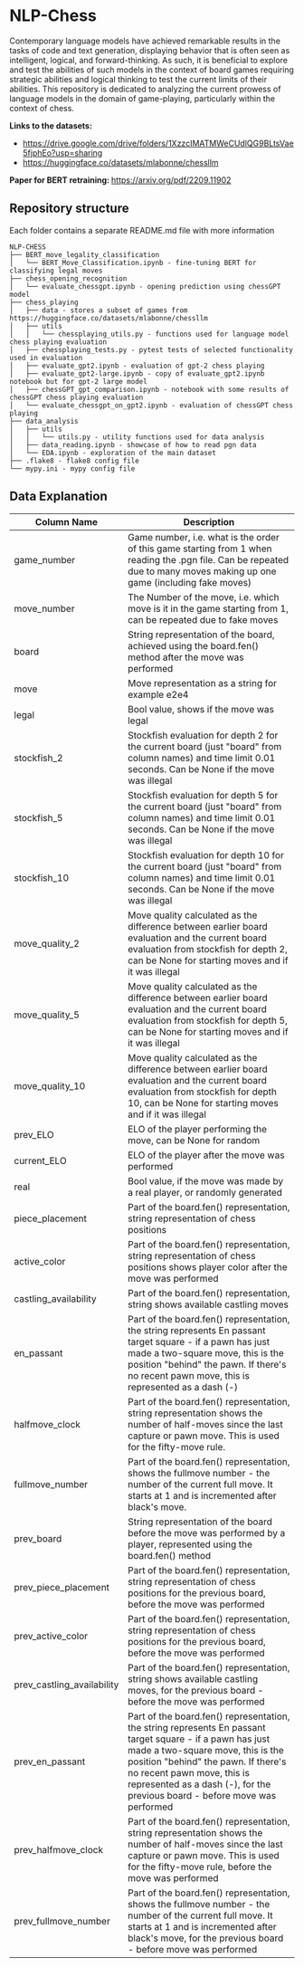 # NLP-Chess

Contemporary language models have achieved remarkable results in the tasks of code and text generation, displaying behavior that is often seen as intelligent, logical, and forward-thinking.
As such, it is beneficial to explore and test the abilities of such models in the context of board games requiring strategic abilities and logical thinking to test the current limits of their abilities.
This repository is dedicated to analyzing the current prowess of language models in the domain of game-playing, particularly within the context of chess.

<b> Links to the datasets: </b> 
- https://drive.google.com/drive/folders/1XzzcIMATMWeCUdlQG9BLtsVae5fjphEo?usp=sharing 
- https://huggingface.co/datasets/mlabonne/chessllm 

<b> Paper for BERT retraining: </b> https://arxiv.org/pdf/2209.11902 <br>

## Repository structure
Each folder contains a separate README.md file with more information

```
NLP-CHESS
├── BERT_move_legality_classification
│   └── BERT_Move_Classification.ipynb - fine-tuning BERT for classifying legal moves
├── chess_opening_recognition
│   └── evaluate_chessgpt.ipynb - opening prediction using chessGPT model
├── chess_playing
│   ├── data - stores a subset of games from https://huggingface.co/datasets/mlabonne/chessllm
│   ├── utils
│   │   └── chessplaying_utils.py - functions used for language model chess playing evaluation
│   ├── chessplaying_tests.py - pytest tests of selected functionality used in evaluation
│   ├── evaluate_gpt2.ipynb - evaluation of gpt-2 chess playing
│   ├── evaluate_gpt2-large.ipynb - copy of evaluate_gpt2.ipynb notebook but for gpt-2 large model
│   ├── chessGPT_gpt_comparison.ipynb - notebook with some results of chessGPT chess playing evaluation
│   └── evaluate_chessgpt_on_gpt2.ipynb - evaluation of chessGPT chess playing
├── data_analysis
│   ├── utils
│   │   └── utils.py - utility functions used for data analysis
│   ├── data_reading.ipynb - showcase of how to read pgn data
│   └── EDA.ipynb - exploration of the main dataset
├── .flake8 - flake8 config file
└── mypy.ini - mypy config file
```


## Data Explanation

| Column Name          | Description |
|----------------------|-------------|
| game_number          |       Game number, i.e. what is the order of this game starting from 1 when reading the .pgn file. Can be repeated due to many moves making up one game (including fake moves)      |
| move_number          |       The Number of the move, i.e. which move is it in the game starting from 1, can be repeated due to fake moves      |
| board                |       String representation of the board, achieved using the board.fen() method   after the move was performed   |
| move                 |       Move representation as a string for example e2e4      |
| legal                |       Bool value, shows if the move was legal      |
| stockfish_2          |       Stockfish evaluation for depth 2 for the current board (just "board" from column names) and time limit 0.01 seconds. Can be None if the move was illegal      |
| stockfish_5          |       Stockfish evaluation for depth 5 for the current board (just "board" from column names) and time limit 0.01 seconds. Can be None if the move was illegal      |
| stockfish_10         |       Stockfish evaluation for depth 10 for the current board (just "board" from column names) and time limit 0.01 seconds. Can be None if the move was illegal      |
| move_quality_2       |       Move quality calculated as the difference between earlier board evaluation and the current board evaluation from stockfish for depth 2, can be None for starting moves and if it was illegal    |
| move_quality_5       |       Move quality calculated as the difference between earlier board evaluation and the current board evaluation from stockfish for depth 5, can be None for starting moves and if it was illegal   |
| move_quality_10      |       Move quality calculated as the difference between earlier board evaluation and the current board evaluation from stockfish for depth 10, can be None for starting moves and if it was illegal    |
| prev_ELO             |       ELO of the player performing the move, can be None for random     |
| current_ELO          |       ELO of the player after the move was performed    |
| real                 |       Bool value, if the move was made by a real player, or randomly generated      |
| piece_placement      |       Part of the board.fen() representation, string representation of chess positions      |
| active_color         |       Part of the board.fen() representation, string representation of chess positions shows player color after the move was performed     |
| castling_availability|       Part of the board.fen() representation, string shows available castling moves      |
| en_passant           |       Part of the board.fen() representation, the string represents En passant target square - if a pawn has just made a two-square move, this is the position "behind" the pawn. If there's no recent pawn move, this is represented as a dash (-)      |
| halfmove_clock       |       Part of the board.fen() representation, string representation shows the number of half-moves since the last capture or pawn move. This is used for the fifty-move rule.      |
| fullmove_number      |       Part of the board.fen() representation, shows the fullmove number - the number of the current full move. It starts at 1 and is incremented after black's move.      |
| prev_board           |       String representation of the board before the move was performed by a player, represented using the board.fen() method      |
| prev_piece_placement      |       Part of the board.fen() representation, string representation of chess positions for the previous board, before the move was performed     |
| prev_active_color         |       Part of the board.fen() representation, string representation of chess positions for the previous board, before the move was performed    |
| prev_castling_availability|       Part of the board.fen() representation, string shows available castling moves, for the previous board - before the move was performed      |
| prev_en_passant           |       Part of the board.fen() representation, the string represents En passant target square - if a pawn has just made a two-square move, this is the position "behind" the pawn. If there's no recent pawn move, this is represented as a dash (-), for the previous board - before move was performed      |
| prev_halfmove_clock       |       Part of the board.fen() representation, string representation shows the number of half-moves since the last capture or pawn move. This is used for the fifty-move rule, before the move was performed     |
| prev_fullmove_number      |       Part of the board.fen() representation, shows the fullmove number - the number of the current full move. It starts at 1 and is incremented after black's move, for the previous board - before move was performed      |

